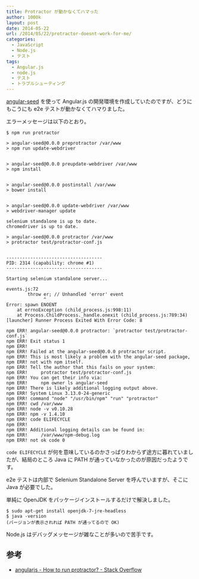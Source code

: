 ```yaml
---
title: Protractor が動かなくてハマった
author: 1000k
layout: post
date: 2014-05-22
url: /2014/05/22/protractor-doesnt-work-for-me/
categories:
  - JavaScript
  - Node.js
  - テスト
tags:
  - Angular.js
  - node.js
  - テスト
  - トラブルシューティング
---
```

[angular-seed](https://github.com/angular/angular-seed) を使って Angular.js の開発環境を作成していたのですが、どうにもこうにも e2e テストが動かなくてハマりました。

エラーメッセージは以下のとおり。

```
$ npm run protractor

> angular-seed@0.0.0 preprotractor /var/www
> npm run update-webdriver


> angular-seed@0.0.0 preupdate-webdriver /var/www
> npm install


> angular-seed@0.0.0 postinstall /var/www
> bower install


> angular-seed@0.0.0 update-webdriver /var/www
> webdriver-manager update

selenium standalone is up to date.
chromedriver is up to date.

> angular-seed@0.0.0 protractor /var/www
> protractor test/protractor-conf.js


------------------------------------
PID: 2314 (capability: chrome #1)
------------------------------------

Starting selenium standalone server...

events.js:72
        throw er; // Unhandled 'error' event
              ^
Error: spawn ENOENT
    at errnoException (child_process.js:998:11)
    at Process.ChildProcess._handle.onexit (child_process.js:789:34)
[launcher] Runner Process Exited With Error Code: 8

npm ERR! angular-seed@0.0.0 protractor: `protractor test/protractor-conf.js`
npm ERR! Exit status 1
npm ERR!
npm ERR! Failed at the angular-seed@0.0.0 protractor script.
npm ERR! This is most likely a problem with the angular-seed package,
npm ERR! not with npm itself.
npm ERR! Tell the author that this fails on your system:
npm ERR!     protractor test/protractor-conf.js
npm ERR! You can get their info via:
npm ERR!     npm owner ls angular-seed
npm ERR! There is likely additional logging output above.
npm ERR! System Linux 3.13.0-24-generic
npm ERR! command "node" "/usr/bin/npm" "run" "protractor"
npm ERR! cwd /var/www
npm ERR! node -v v0.10.28
npm ERR! npm -v 1.4.10
npm ERR! code ELIFECYCLE
npm ERR!
npm ERR! Additional logging details can be found in:
npm ERR!     /var/www/npm-debug.log
npm ERR! not ok code 0
```

`code ELIFECYCLE` が何を意味しているのかさっぱりわからず途方に暮れていましたが、結局のところ Java に PATH が通っていなかったのが原因だったようです。

e2e テストは内部で Selenium Standalone Server を呼んでいますが、そこに Java が必要でした。

単純に OpenJDK をパッケージインストールするだけで解決しました。

```
$ sudo apt-get install openjdk-7-jre-headless
$ java -version
(バージョンが表示されれば PATH が通ってるので OK)
```

Node.js はデバッグメッセージが雑なことが多いので苦手です。

## 参考

  * [angularjs - How to run protractor? - Stack Overflow](http://stackoverflow.com/questions/20188679/how-to-run-protractor/23772014#23772014)